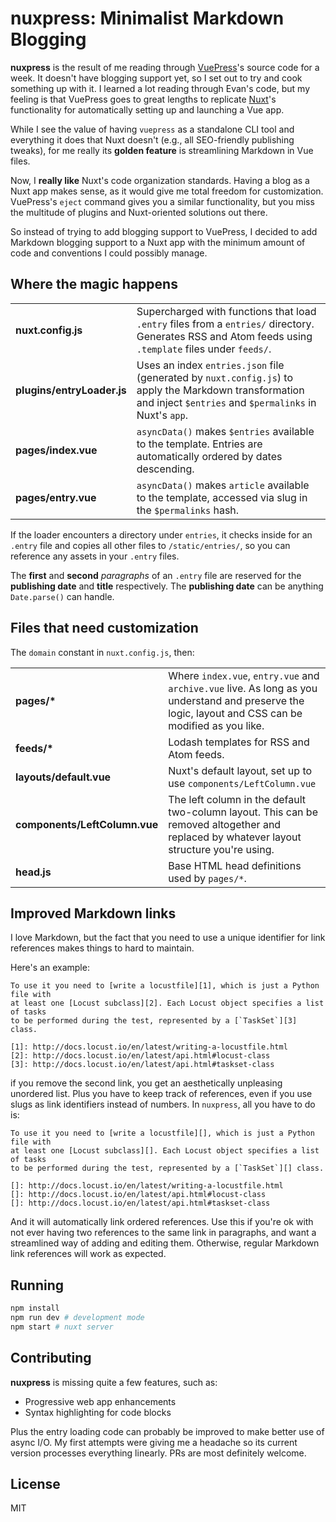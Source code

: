 # nuxpress: Minimalist Markdown Blogging

**nuxpress** is the result of me reading through [VuePress][1]'s source code for
a week. It doesn't have blogging support yet, so I set out to try and cook 
something up with it. I learned a lot reading through Evan's code, but my 
feeling is that VuePress goes to great lengths to replicate [Nuxt][2]'s 
functionality for automatically setting up and launching a Vue app.

[1]: https://vuepress.vuejs.org/
[2]: http://nuxtjs.org/

While I see the value of having `vuepress` as a standalone CLI tool and 
everything it does that Nuxt doesn't (e.g., all SEO-friendly publishing tweaks), 
for me really its **golden feature** is streamlining Markdown in Vue files.

Now, I **really like** Nuxt's code organization standards. Having a blog as
a Nuxt app makes sense, as it would give me total freedom for customization.
VuePress's `eject` command gives you a similar functionality, but you miss
the multitude of plugins and Nuxt-oriented solutions out there.

So instead of trying to add blogging support to VuePress, I decided to add 
Markdown blogging support to a Nuxt app with the minimum amount of code 
and conventions I could possibly manage.

## Where the magic happens

<table>
<tr>
<td><b>nuxt.config.js</b></td>
<td>Supercharged with functions that load <code>.entry</code> files from a 
<code>entries/</code> directory. Generates RSS and Atom feeds using
<code>.template</code> files under <code>feeds/</code>.</td>
</tr>
<tr>
<td><b>plugins/entryLoader.js</b></td>
<td>Uses an index <code>entries.json</code> file (generated by 
<code>nuxt.config.js</code>) to apply the Markdown transformation and inject 
<code>$entries</code> and <code>$permalinks</code> in Nuxt's <code>app</code>.</td>
</tr>
<tr>
<td><b>pages/index.vue</b></td>
<td><code>asyncData()</code> makes <code>$entries</code> available to 
the template. Entries are automatically ordered by dates descending.</td>
</tr>
<tr>
<td><b>pages/entry.vue</b></td>
<td><code>asyncData()</code> makes <code>article</code> available to 
the template, accessed via slug in the <code>$permalinks</code> hash.</td>
</tr>
</table>

If the loader encounters a directory under `entries`, it checks inside for an
`.entry` file and copies all other files to `/static/entries/`, so you can 
reference any assets in your `.entry` files.

The **first** and **second** _paragraphs_ of an `.entry` file are reserved
for the **publishing date** and **title** respectively. The **publishing date**
can be anything `Date.parse()` can handle.

## Files that need customization

The `domain` constant in `nuxt.config.js`, then:

<table>
<tr>
<td><b>pages/*</b></td>
<td>Where <code>index.vue</code>, <code>entry.vue</code> and 
<code>archive.vue</code> live. As long as you understand and preserve the logic,
layout and CSS can be modified as you like.</td>
</tr>
<tr>
<td><b>feeds/*</b></td>
<td>Lodash templates for RSS and Atom feeds.</td>
</tr>
<tr>
<td><b>layouts/default.vue</b></td>
<td>Nuxt's default layout, set up to use <code>components/LeftColumn.vue</code></td>
</tr>
<tr>
<td><b>components/LeftColumn.vue</b></td>
<td>The left column in the default two-column layout. This can be removed 
altogether and replaced by whatever layout structure you're using.</td>
</tr>
<tr>
<td><b>head.js</b></td>
<td>Base HTML head definitions used by <code>pages/*</code>.</td>
</tr>
</table>

## Improved Markdown links

I love Markdown, but the fact that you need to use a unique identifier for 
link references makes things to hard to maintain.

Here's an example:

```
To use it you need to [write a locustfile][1], which is just a Python file with
at least one [Locust subclass][2]. Each Locust object specifies a list of tasks
to be performed during the test, represented by a [`TaskSet`][3] class.

[1]: http://docs.locust.io/en/latest/writing-a-locustfile.html
[2]: http://docs.locust.io/en/latest/api.html#locust-class
[3]: http://docs.locust.io/en/latest/api.html#taskset-class
```

if you remove the second link, you get an aesthetically unpleasing unordered 
list. Plus you have to keep track of references, even if you use slugs as link 
identifiers instead of numbers. In `nuxpress`, all you have to do is:

```
To use it you need to [write a locustfile][], which is just a Python file with
at least one [Locust subclass][]. Each Locust object specifies a list of tasks
to be performed during the test, represented by a [`TaskSet`][] class.

[]: http://docs.locust.io/en/latest/writing-a-locustfile.html
[]: http://docs.locust.io/en/latest/api.html#locust-class
[]: http://docs.locust.io/en/latest/api.html#taskset-class
```

And it will automatically link ordered references. Use this if you're ok with
not ever having two references to the same link in paragraphs, and want a 
streamlined way of adding and editing them. Otherwise, regular Markdown link
references will work as expected.

 ## Running

 ```sh
 npm install
 npm run dev # development mode
 npm start # nuxt server
 ```

 ## Contributing

 **nuxpress** is missing quite a few features, such as:

 - Progressive web app enhancements
 - Syntax highlighting for code blocks

 Plus the entry loading code can probably be improved to make better use of
 async I/O. My first attempts were giving me a headache so its current version
 processes everything linearly. PRs are most definitely welcome.

 ## License

 MIT
